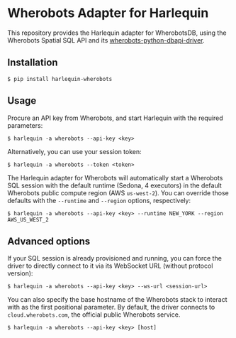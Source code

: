 # Wherobots Adapter for Harlequin

This repository provides the Harlequin adapter for WherobotsDB, using
the Wherobots Spatial SQL API and its
[wherobots-python-dbapi-driver](https://github.com/wherobots/wherobots-python-dbapi-driver).

## Installation

```
$ pip install harlequin-wherobots
```

## Usage

Procure an API key from Wherobots, and start Harlequin with the
required parameters:

```
$ harlequin -a wherobots --api-key <key>
```

Alternatively, you can use your session token:

```
$ harlequin -a wherobots --token <token>
```

The Harlequin adapter for Wherobots will automatically start a Wherobots
SQL session with the default runtime (Sedona, 4 executors) in the
default Wherobots public compute region (AWS `us-west-2`). You can
override those defaults with the `--runtime` and `--region` options,
respectively:

```
$ harlequin -a wherobots --api-key <key> --runtime NEW_YORK --region AWS_US_WEST_2
```

## Advanced options

If your SQL session is already provisioned and running, you can force
the driver to directly connect to it via its WebSocket URL (without
protocol version):

```
$ harlequin -a wherobots --api-key <key> --ws-url <session-url>
```

You can also specify the base hostname of the Wherobots stack to
interact with as the first positional parameter. By default, the driver
connects to `cloud.wherobots.com`, the official public Wherobots
service.

```
$ harlequin -a wherobots --api-key <key> [host]
```
